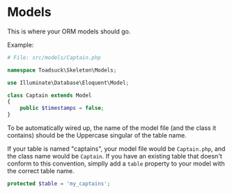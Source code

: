 # Models

This is where your ORM models should go.

Example:

``` php
# File: src/models/Captain.php

namespace Toadsuck\Skeleton\Models;

use Illuminate\Database\Eloquent\Model;

class Captain extends Model
{
	public $timestamps = false;
}
```

To be automatically wired up, the name of the model file (and the class it contains) should be the Uppercase singular of the table name.

If your table is named "captains", your model file would be `Captain.php`, and the class name would be `Captain`. If you have an existing
table that doesn't conform to this convention, simplly add a `table` property to your model with the correct table name.

``` php
protected $table = 'my_captains';
```

